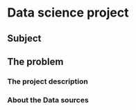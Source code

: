 # Data science project
## Subject


## The problem


### The project description
### About the Data sources
